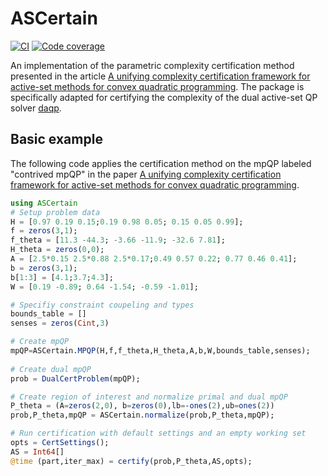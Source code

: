 # ASCertain
[![CI](https://github.com/darnstrom/DAQP.jl/workflows/CI/badge.svg)](https://github.com/darnstrom/ASCertain.jl/actions)
[![Code coverage](http://codecov.io/gh/darnstrom/DAQP.jl/graphs/badge.svg)](http://codecov.io/github/darnstrom/ASCertain.jl)

An implementation of the parametric complexity certification method presented in the article [A unifying complexity certification framework for active-set methods for convex quadratic programming](https://ieeexplore.ieee.org/abstract/document/9461599). The package is specifically adapted for certifying the complexity of the dual active-set QP solver [daqp](https://github.com/darnstrom/daqp).

## Basic example  
The following code applies the certification method on the mpQP labeled "contrived mpQP" in the paper [A unifying complexity certification framework for active-set methods for convex quadratic programming](https://ieeexplore.ieee.org/abstract/document/9461599). 
```julia
using ASCertain 
# Setup problem data
H = [0.97 0.19 0.15;0.19 0.98 0.05; 0.15 0.05 0.99];
f = zeros(3,1);
f_theta = [11.3 -44.3; -3.66 -11.9; -32.6 7.81];
H_theta = zeros(0,0);
A = [2.5*0.15 2.5*0.88 2.5*0.17;0.49 0.57 0.22; 0.77 0.46 0.41];
b = zeros(3,1);
b[1:3] = [4.1;3.7;4.3];
W = [0.19 -0.89; 0.64 -1.54; -0.59 -1.01];

# Specifiy constraint coupeling and types 
bounds_table = [] 
senses = zeros(Cint,3)

# Create mpQP
mpQP=ASCertain.MPQP(H,f,f_theta,H_theta,A,b,W,bounds_table,senses);
  
# Create dual mpQP
prob = DualCertProblem(mpQP);

# Create region of interest and normalize primal and dual mpQP
P_theta = (A=zeros(2,0), b=zeros(0),lb=-ones(2),ub=ones(2))
prob,P_theta,mpQP = ASCertain.normalize(prob,P_theta,mpQP);

# Run certification with default settings and an empty working set 
opts = CertSettings();
AS = Int64[]
@time (part,iter_max) = certify(prob,P_theta,AS,opts);
```
